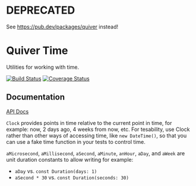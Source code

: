 # DEPRECATED

See https://pub.dev/packages/quiver instead!

Quiver Time
===========

Utilities for working with time.

[![Build Status](https://travis-ci.org/QuiverDart/quiver_time.svg?branch=master)](https://travis-ci.org/QuiverDart/quiver_time)
[![Coverage Status](https://img.shields.io/coveralls/QuiverDart/quiver_time.svg)](https://coveralls.io/r/QuiverDart/quiver_time)

## Documentation

[API Docs](http://www.dartdocs.org/documentation/quiver_time/latest)

`Clock` provides points in time relative to the current point in time, for
example: now, 2 days ago, 4 weeks from now, etc. For tesability, use Clock
rather than other ways of accessing time, like `new DateTime()`, so that you
can use a fake time function in your tests to control time.

`aMicrosecond`, `aMillisecond`, `aSecond`, `aMinute`, `anHour`, `aDay`, and
`aWeek` are unit duration constants to allow writing for example:

* `aDay` vs. `const Duration(days: 1)`
* `aSecond * 30` vs. `const Duration(seconds: 30)`
